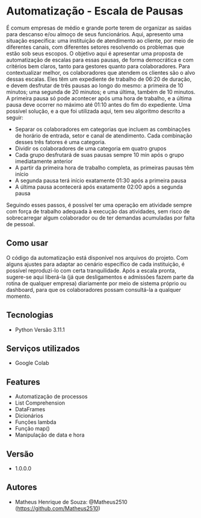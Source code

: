 # Automatização - Escala de Pausas

É comum empresas de médio e grande porte terem de organizar as saídas para descanso e/ou almoço de seus funcionários. Aqui, apresento uma situação específica: uma instituição de atendimento ao cliente, por meio de diferentes canais, com diferentes setores resolvendo os problemas que estão sob seus escopos.
O objetivo aqui é apresentar uma proposta de automatização de escalas para essas pausas, de forma democrática e com critérios bem claros, tanto para gestores quanto para colaboradores.
Para contextualizar melhor, os colaboradores que atendem os clientes são o alvo dessas escalas. Eles têm um expediente de trabalho de 06:20 de duração, e devem desfrutar de três pausas ao longo do mesmo: a primeira de 10 minutos; uma segunda de 20 minutos; e uma última, também de 10 minutos. A primeira pausa só pode acontecer após uma hora de trabalho, e a última pausa deve ocorrer no máximo até 01:10 antes do fim do expediente.
Uma possível solução, e a que foi utilizada aqui, tem seu algoritmo descrito a seguir:

* Separar os colaboradores em categorias que incluem as combinações de horário de entrada, setor e canal de atendimento. Cada combinação desses três fatores é uma categoria.
* Dividir os colaboradores de uma categoria em quatro grupos
* Cada grupo desfrutará de suas pausas sempre 10 min após o grupo imediatamente anterior
* A partir da primeira hora de trabalho completa, as primeiras pausas têm início
* A segunda pausa terá início exatamente 01:30 após a primeira pausa
* A última pausa acontecerá após exatamente 02:00 após a segunda pausa

Seguindo esses passos, é possível ter uma operação em atividade sempre com força de trabalho adequada à execução das atividades, sem risco de sobrecarregar algum colaborador ou de ter demandas acumuladas por falta de pessoal.

## Como usar
O código da automatização está disponível nos arquivos do projeto. Com alguns ajustes para adaptar ao cenário específico de cada instituição, é possível reproduzi-lo com certa tranquilidade. Após a escala pronta, sugere-se aqui liberá-la (já que desligamentos e admissões fazem parte da rotina de qualquer empresa) diariamente por meio de sistema próprio ou dashboard, para que os colaboradores possam consultá-la a qualquer momento.

## Tecnologias
* Python Versão 3.11.1

## Serviços utilizados
* Google Colab
 
## Features
* Automatização de processos
* List Comprehension
* DataFrames
* Dicionários
* Funções lambda
* Função map()
* Manipulação de data e hora

## Versão
* 1.0.0.0

## Autores
* Matheus Henrique de Souza: @Matheus2510 (https://github.com/Matheus2510)
